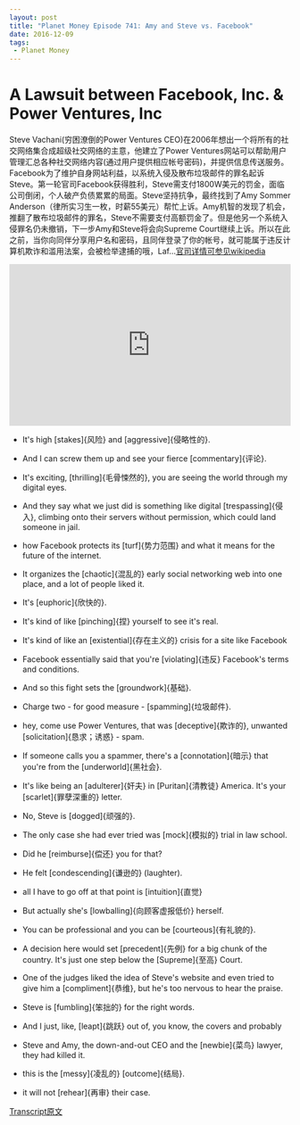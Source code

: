 ```yaml
---
layout: post
title: "Planet Money Episode 741: Amy and Steve vs. Facebook"
date: 2016-12-09
tags:
 - Planet Money
---
```


# A Lawsuit between Facebook, Inc. & Power Ventures, Inc
 Steve Vachani(穷困潦倒的Power Ventures CEO)在2006年想出一个将所有的社交网络集合成超级社交网络的主意，他建立了Power Ventures网站可以帮助用户管理汇总各种社交网络内容(通过用户提供相应帐号密码)，并提供信息传送服务。Facebook为了维护自身网站利益，以系统入侵及散布垃圾邮件的罪名起诉Steve。第一轮官司Facebook获得胜利，Steve需支付1800W美元的罚金，面临公司倒闭，个人破产负债累累的局面。Steve坚持抗争，最终找到了Amy Sommer Anderson（律所实习生一枚，时薪55美元）帮忙上诉。Amy机智的发现了机会，推翻了散布垃圾邮件的罪名，Steve不需要支付高额罚金了。但是他另一个系统入侵罪名仍未撤销，下一步Amy和Steve将会向Supreme Court继续上诉。所以在此之前，当你向同伴分享用户名和密码，且同伴登录了你的帐号，就可能属于违反计算机欺诈和滥用法案，会被检举逮捕的哦，Laf...[官司详情可参见wikipedia](https://en.wikipedia.org/wiki/Facebook,_Inc._v._Power_Ventures,_Inc.)

<iframe src="https://www.npr.org/player/embed/504999255/505044906" width="100%" height="290" frameborder="0" scrolling="no" title="NPR embedded audio player"></iframe>

- It's high [stakes]{风险} and [aggressive]{侵略性的}.

- And I can screw them up and see your fierce [commentary]{评论}.

- It's exciting, [thrilling]{毛骨悚然的}, you are seeing the world through my digital eyes.

- And they say what we just did is something like digital [trespassing]{侵入}, climbing onto their servers without permission, which could land someone in jail.

- how Facebook protects its [turf]{势力范围} and what it means for the future of the internet. 

- It organizes the [chaotic]{混乱的} early social networking web into one place, and a lot of people liked it.

- It's [euphoric]{欣快的}. 

- It's kind of like [pinching]{捏} yourself to see it's real.

- It's kind of like an [existential]{存在主义的} crisis for a site like Facebook 

- Facebook essentially said that you're [violating]{违反} Facebook's terms and conditions.

- And so this fight sets the [groundwork]{基础}. 

- Charge two - for good measure - [spamming]{垃圾邮件}.

- hey, come use Power Ventures, that was [deceptive]{欺诈的}, unwanted [solicitation]{恳求；诱惑} - spam.

- If someone calls you a spammer, there's a [connotation]{暗示} that you're from the [underworld]{黑社会}.

- It's like being an [adulterer]{奸夫} in [Puritan]{清教徒} America. It's your [scarlet]{罪孽深重的} letter.

- No, Steve is [dogged]{顽强的}. 

- The only case she had ever tried was [mock]{模拟的} trial in law school.

- Did he [reimburse]{偿还} you for that?

- He felt [condescending]{谦逊的} (laughter).

- all I have to go off at that point is [intuition]{直觉} 

- But actually she's [lowballing]{向顾客虚报低价} herself. 

- You can be professional and you can be [courteous]{有礼貌的}.

- A decision here would set [precedent]{先例} for a big chunk of the country. It's just one step below the [Supreme]{至高} Court.

- One of the judges liked the idea of Steve's website and even tried to give him a [compliment]{恭维}, but he's too nervous to hear the praise.

- Steve is [fumbling]{笨拙的} for the right words.

- And I just, like, [leapt]{跳跃} out of, you know, the covers and probably 

- Steve and Amy, the down-and-out CEO and the [newbie]{菜鸟} lawyer, they had killed it. 

- this is the [messy]{凌乱的} [outcome]{结局}.

- it will not [rehear]{再审} their case. 

[Transcript原文](http://www.npr.org/templates/transcript/transcript.php?storyId=504999255)
